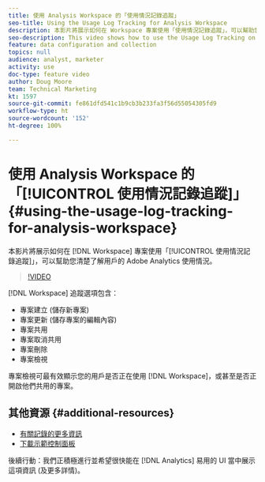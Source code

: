```yaml
---
title: 使用 Analysis Workspace 的「使用情況記錄追蹤」
seo-title: Using the Usage Log Tracking for Analysis Workspace
description: 本影片將展示如何在 Workspace 專案使用「使用情況記錄追蹤」，可以幫助您清楚了解用戶的 Adobe Analytics 使用情況。
seo-description: This video shows how to use the Usage Log Tracking on Workspace projects, which can help you better understand your users’ usage of Adobe Analytics.
feature: data configuration and collection
topics: null
audience: analyst, marketer
activity: use
doc-type: feature video
author: Doug Moore
team: Technical Marketing
kt: 1597
source-git-commit: fe861dfd541c1b9cb3b233fa3f56d55054305fd9
workflow-type: ht
source-wordcount: '152'
ht-degree: 100%

---
```



# 使用 Analysis Workspace 的「[!UICONTROL 使用情況記錄追蹤]」 {#using-the-usage-log-tracking-for-analysis-workspace}

本影片將展示如何在 [!DNL Workspace] 專案使用「[!UICONTROL 使用情況記錄追蹤]」，可以幫助您清楚了解用戶的 Adobe Analytics 使用情況。

>[!VIDEO](https://video.tv.adobe.com/v/22922/?quality=12)

[!DNL Workspace] 追蹤選項包含：

* 專案建立 (儲存新專案)
* 專案更新 (儲存專案的編輯內容)
* 專案共用
* 專案取消共用
* 專案刪除
* 專案檢視

專案檢視可最有效顯示您的用戶是否正在使用 [!DNL Workspace]，或甚至是否正開啟他們共用的專案。

## 其他資源 {#additional-resources}

* [有關記錄的更多資訊](https://experienceleague.adobe.com/docs/analytics/admin/admin-tools/logs.html?lang=en)
* [下載示範控制面板](https://adobe.ly/2ygP5ws)

後續行動：我們正積極進行並希望很快能在 [!DNL Analytics] 易用的 UI 當中展示這項資訊 (及更多詳情)。
